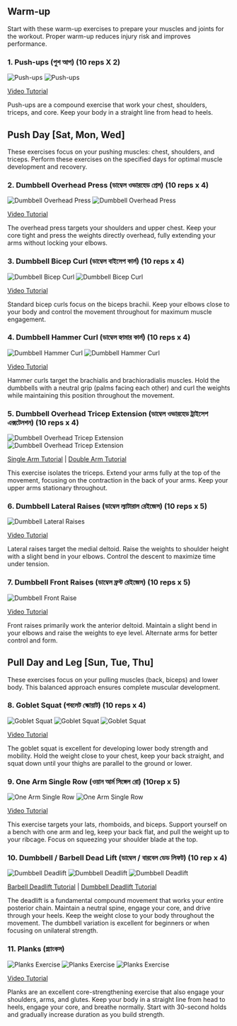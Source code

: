 ## Warm-up
Start with these warm-up exercises to prepare your muscles and joints for the workout. Proper warm-up reduces injury risk and improves performance.

### 1. Push-ups (পুশ আপ) (10 reps X 2)
<img src="images/push-up-1.jpg" alt="Push-ups" class="exercise-image">
<img src="images/push-up-2.webp" alt="Push-ups" class="exercise-image">

[Video Tutorial](https://www.youtube.com/watch?v=IODxDxX7oi4)

Push-ups are a compound exercise that work your chest, shoulders, triceps, and core. Keep your body in a straight line from head to heels.

## Push Day [Sat, Mon, Wed]
These exercises focus on your pushing muscles: chest, shoulders, and triceps. Perform these exercises on the specified days for optimal muscle development and recovery.

### 2. Dumbbell Overhead Press (ডাম্বেল ওভারহেড প্রেস) (10 reps x 4)
<img src="images/dumbbell-overhead-press-1.webp" alt="Dumbbell Overhead Press" class="exercise-image">
<img src="images/dumbbell-overhead-press-2.webp" alt="Dumbbell Overhead Press" class="exercise-image">

[Video Tutorial](https://www.youtube.com/watch?v=qEwKCR5JCog)

The overhead press targets your shoulders and upper chest. Keep your core tight and press the weights directly overhead, fully extending your arms without locking your elbows.

### 3. Dumbbell Bicep Curl (ডাম্বেল বাইসেপ কার্ল) (10 reps x 4)
<img src="images/dumbbell-bicep-curl-1.jpg" alt="Dumbbell Bicep Curl" class="exercise-image">
<img src="images/dumbbell-bicep-curl-2.jpg" alt="Dumbbell Bicep Curl" class="exercise-image">

[Video Tutorial](https://www.youtube.com/watch?v=ykJmrZ5v0Oo)

Standard bicep curls focus on the biceps brachii. Keep your elbows close to your body and control the movement throughout for maximum muscle engagement.

### 4. Dumbbell Hammer Curl (ডাম্বেল হ্যামার কার্ল) (10 reps x 4)
<img src="images/hammer-curl-1.gif" alt="Dumbbell Hammer Curl" class="exercise-image">
<img src="images/hammer-curl-2.jpeg" alt="Dumbbell Hammer Curl" class="exercise-image">

[Video Tutorial](https://www.youtube.com/watch?v=zC3nLlEvin4)

Hammer curls target the brachialis and brachioradialis muscles. Hold the dumbbells with a neutral grip (palms facing each other) and curl the weights while maintaining this position throughout the movement.

### 5. Dumbbell Overhead Tricep Extension (ডাম্বেল ওভারহেড ট্রাইসেপ এক্সটেনশন) (10 reps x 4)
<img src="images/dumbbell-overhead-tricep-extension-1.webp" alt="Dumbbell Overhead Tricep Extension" class="exercise-image">
<img src="images/dumbbell-overhead-tricep-extension-2.webp" alt="Dumbbell Overhead Tricep Extension" class="exercise-image">

[Single Arm Tutorial](https://www.youtube.com/watch?v=_gsUck-7M74) | [Double Arm Tutorial](https://www.youtube.com/watch?v=YbX7Wd8jQ-Q)

This exercise isolates the triceps. Extend your arms fully at the top of the movement, focusing on the contraction in the back of your arms. Keep your upper arms stationary throughout.

### 6. Dumbbell Lateral Raises (ডাম্বেল ল্যাটারাল রেইজেস) (10 reps x 5)
<img src="images/dumbbell-lateral-raises-1.webp" alt="Dumbbell Lateral Raises" class="exercise-image">

[Video Tutorial](https://www.youtube.com/watch?v=3VcKaXpzqRo)

Lateral raises target the medial deltoid. Raise the weights to shoulder height with a slight bend in your elbows. Control the descent to maximize time under tension.

### 7. Dumbbell Front Raises (ডাম্বেল ফ্রন্ট রেইজেস) (10 reps x 5)
<img src="images/dumbbell-front-raise-1.jpg" alt="Dumbbell Front Raise" class="exercise-image">

[Video Tutorial](https://www.youtube.com/watch?v=sOcYlBI85hc)

Front raises primarily work the anterior deltoid. Maintain a slight bend in your elbows and raise the weights to eye level. Alternate arms for better control and form.

## Pull Day and Leg [Sun, Tue, Thu]
These exercises focus on your pulling muscles (back, biceps) and lower body. This balanced approach ensures complete muscular development.

### 8. Goblet Squat (গবলেট স্কোয়াট) (10 reps x 4)
<img src="images/goblet-squat-1.jpg" alt="Goblet Squat" class="exercise-image">
<img src="images/goblet-squat-2.jpg" alt="Goblet Squat" class="exercise-image">
<img src="images/goblet-squat-3.jpg" alt="Goblet Squat" class="exercise-image">

[Video Tutorial](https://www.youtube.com/watch?v=MxsFDhcyFyE)

The goblet squat is excellent for developing lower body strength and mobility. Hold the weight close to your chest, keep your back straight, and squat down until your thighs are parallel to the ground or lower.

### 9. One Arm Single Row (ওয়ান আর্ম সিঙ্গেল রো) (10rep x 5)
<img src="images/one-arm-single-row-1.webp" alt="One Arm Single Row" class="exercise-image">
<img src="images/one-arm-single-row-4.jpg" alt="One Arm Single Row" class="exercise-image">

[Video Tutorial](https://www.youtube.com/watch?v=pYcpY20QaE8)

This exercise targets your lats, rhomboids, and biceps. Support yourself on a bench with one arm and leg, keep your back flat, and pull the weight up to your ribcage. Focus on squeezing your shoulder blade at the top.

### 10. Dumbbell / Barbell Dead Lift (ডাম্বেল / বারবেল ডেড লিফট) (10 rep x 4)
<img src="images/dead-lift-1.webp" alt="Dumbbell Deadlift" class="exercise-image">    
<img src="images/dead-lift-2.jpg" alt="Dumbbell Deadlift" class="exercise-image">    
<img src="images/dead-lift-3.jpg" alt="Dumbbell Deadlift" class="exercise-image">

[Barbell Deadlift Tutorial](https://www.youtube.com/watch?v=1ZXobu7JvvE) | [Dumbbell Deadlift Tutorial](https://www.youtube.com/watch?v=hCDzSR6bW10)

The deadlift is a fundamental compound movement that works your entire posterior chain. Maintain a neutral spine, engage your core, and drive through your heels. Keep the weight close to your body throughout the movement. The dumbbell variation is excellent for beginners or when focusing on unilateral strength.

### 11. Planks (প্ল্যাংকস) 
<img src="images/planks-1.jpeg" alt="Planks Exercise" class="exercise-image">
<img src="images/planks-2.jpeg" alt="Planks Exercise" class="exercise-image">
<img src="images/planks-3.jpg" alt="Planks Exercise" class="exercise-image">

[Video Tutorial](https://www.youtube.com/watch?v=ASdvN_XEl_c)

Planks are an excellent core-strengthening exercise that also engage your shoulders, arms, and glutes. Keep your body in a straight line from head to heels, engage your core, and breathe normally. Start with 30-second holds and gradually increase duration as you build strength.
